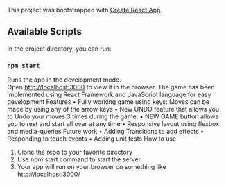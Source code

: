 This project was bootstrapped with [Create React App](https://github.com/facebook/create-react-app).

## Available Scripts

In the project directory, you can run:

### `npm start`

Runs the app in the development mode.<br>
Open [http://localhost:3000](http://localhost:3000) to view it in the browser.
The game has been implemented using React Framework and JavaScript language for easy development
Features
•	Fully working game using keys: Moves can be made by using any of the arrow keys
•	New UNDO feature that allows you to Undo your moves 3 times during the game.
•	NEW GAME button allows you to rest and start all over at any time
•	Responsive layout using flexbox and media-queries
Future work
•	Adding Transitions to add effects
•	Responding to touch events
•	Adding unit tests
How to use
1.	Clone the repo to your favorite directory
2.	Use npm start command to start the server.
3.	Your app will run on your browser on something like http://localhost:3000/



